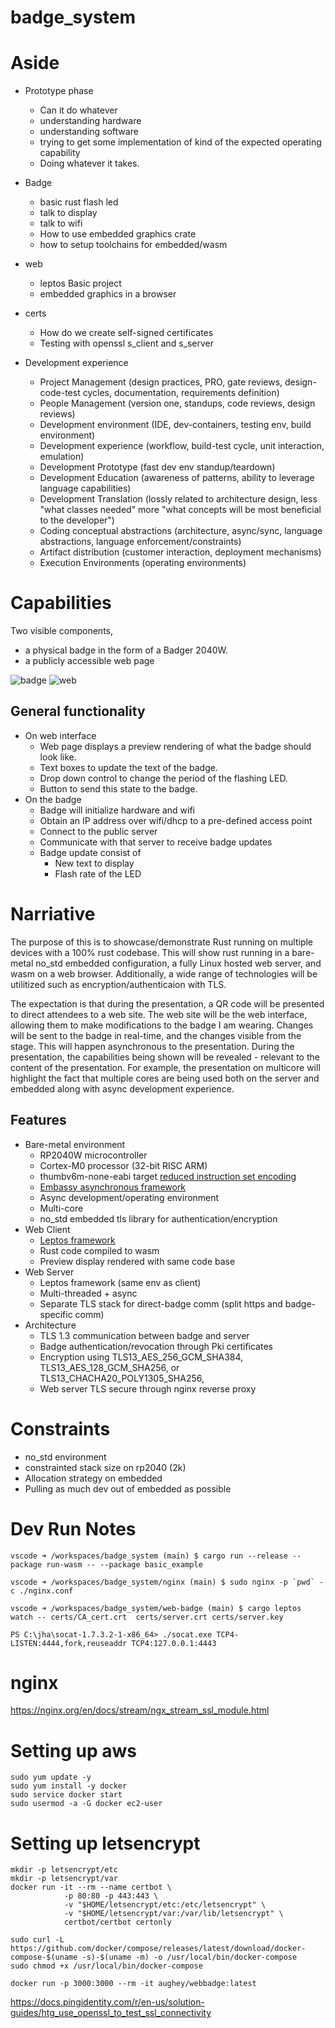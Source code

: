 # badge_system

# Aside

- Prototype phase
    - Can it do whatever
    - understanding hardware
    - understanding software
    - trying to get some implementation of kind of the expected operating capability
    - Doing whatever it takes.

- Badge
    - basic rust flash led
    - talk to display
    - talk to wifi
    - How to use embedded graphics crate
    - how to setup toolchains for embedded/wasm

- web
    - leptos Basic project
    - embedded graphics in a browser

- certs
    - How do we create self-signed certificates
    - Testing with openssl s_client and s_server


- Development experience
    - Project Management (design practices, PRO, gate reviews, design-code-test cycles, documentation, requirements definition)
    - People Management (version one, standups, code reviews, design reviews)
    - Development environment (IDE, dev-containers, testing env, build environment)
    - Development experience (workflow, build-test cycle, unit interaction, emulation)
    - Development Prototype (fast dev env standup/teardown)
    - Development Education (awareness of patterns, ability to leverage language capabilities)
    - Development Translation (lossly related to architecture design, less "what classes needed" more "what concepts will be most beneficial to the developer")
    - Coding conceptual abstractions (architecture, async/sync, language abstractions, language enforcement/constraints)
    - Artifact distribution (customer interaction, deployment mechanisms)
    - Execution Environments (operating environments)

# Capabilities

Two visible components, 

- a physical badge in the form of a Badger 2040W.
- a publicly accessible web page

![badge](badge.jpg)
![web](web.png)

## General functionality

- On web interface
    - Web page displays a preview rendering of what the badge should look like.
    - Text boxes to update the text of the badge.
    - Drop down control to change the period of the flashing LED.
    - Button to send this state to the badge.
- On the badge
    - Badge will initialize hardware and wifi
    - Obtain an IP address over wifi/dhcp to a pre-defined access point
    - Connect to the public server
    - Communicate with that server to receive badge updates
    - Badge update consist of
         - New text to display
         - Flash rate of the LED

# Narriative

The purpose of this is to showcase/demonstrate Rust running on multiple devices with a 100% rust codebase.  This will show rust running in a bare-metal no_std embedded configuration, a fully Linux hosted web server, and wasm on a web browser.  Additionally, a wide range of technologies will be utilitized such as encryption/authenticaion with TLS.

The expectation is that during the presentation, a QR code will be presented to direct attendees to a web site.  The web site will be the web interface, allowing them to make modifications to the badge I am wearing.  Changes will be sent to the badge in real-time, and the changes visible from the stage.  This will happen asynchronous to the presentation.  During the presentation, the capabilities being shown will be revealed - relevant to the content of the presentation.  For example, the presentation on multicore will highlight the fact that multiple cores are being used both on the server and embedded along with async development experience.

## Features

- Bare-metal environment
     - RP2040W microcontroller
     - Cortex-M0 processor (32-bit RISC ARM)
     - thumbv6m-none-eabi target [reduced instruction set encoding](https://stackoverflow.com/questions/28669905/what-is-the-difference-between-the-arm-thumb-and-thumb-2-instruction-encodings)
     - [Embassy asynchronous framework](https://embassy.dev/)
     - Async development/operating environment
     - Multi-core
     - no_std embedded tls library for authentication/encryption
- Web Client
    - [Leptos framework](https://leptos.dev/)
    - Rust code compiled to wasm
    - Preview display rendered with same code base
- Web Server
    - Leptos framework (same env as client)
    - Multi-threaded + async
    - Separate TLS stack for direct-badge comm (split https and badge-specific comm)
- Architecture
    - TLS 1.3 communication between badge and server
    - Badge authentication/revocation through Pki certificates
    - Encryption using TLS13_AES_256_GCM_SHA384, TLS13_AES_128_GCM_SHA256, or TLS13_CHACHA20_POLY1305_SHA256,
    - Web server TLS secure through nginx reverse proxy

# Constraints

- no_std environment
- constrainted stack size on rp2040 (2k)
- Allocation strategy on embedded
- Pulling as much dev out of embedded as possible

# Dev Run Notes

```
vscode ➜ /workspaces/badge_system (main) $ cargo run --release --package run-wasm -- --package basic_example
```

```
vscode ➜ /workspaces/badge_system/nginx (main) $ sudo nginx -p `pwd` -c ./nginx.conf 
```

```
vscode ➜ /workspaces/badge_system/web-badge (main) $ cargo leptos watch -- certs/CA_cert.crt  certs/server.crt certs/server.key
```

```
PS C:\jha\socat-1.7.3.2-1-x86_64> ./socat.exe TCP4-LISTEN:4444,fork,reuseaddr TCP4:127.0.0.1:4443
```

# nginx

https://nginx.org/en/docs/stream/ngx_stream_ssl_module.html

# Setting up aws

```
sudo yum update -y
sudo yum install -y docker
sudo service docker start
sudo usermod -a -G docker ec2-user
```

# Setting up letsencrypt

```
mkdir -p letsencrypt/etc
mkdir -p letsencrypt/var
docker run -it --rm --name certbot \
            -p 80:80 -p 443:443 \
            -v "$HOME/letsencrypt/etc:/etc/letsencrypt" \
            -v "$HOME/letsencrypt/var:/var/lib/letsencrypt" \
            certbot/certbot certonly

sudo curl -L https://github.com/docker/compose/releases/latest/download/docker-compose-$(uname -s)-$(uname -m) -o /usr/local/bin/docker-compose
sudo chmod +x /usr/local/bin/docker-compose
```

```
docker run -p 3000:3000 --rm -it aughey/webbadge:latest
```

https://docs.pingidentity.com/r/en-us/solution-guides/htg_use_openssl_to_test_ssl_connectivity